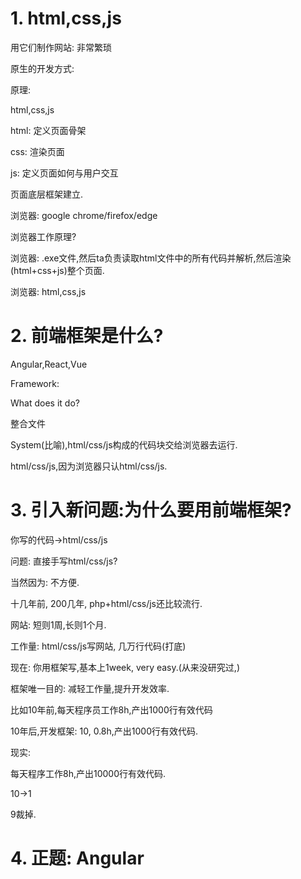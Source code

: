 # 1. html,css,js

用它们制作网站: 非常繁琐

原生的开发方式: 

原理:

html,css,js

html: 定义页面骨架

css: 渲染页面

js: 定义页面如何与用户交互

页面底层框架建立.

浏览器: google chrome/firefox/edge

浏览器工作原理? 

浏览器: .exe文件,然后ta负责读取html文件中的所有代码并解析,然后渲染(html+css+js)整个页面.

浏览器: html,css,js

# 2. 前端框架是什么?

Angular,React,Vue

Framework:

What does it do?

整合文件

System(比喻),html/css/js构成的代码块交给浏览器去运行.

html/css/js,因为浏览器只认html/css/js.

# 3. 引入新问题:为什么要用前端框架?

你写的代码&rarr;html/css/js

问题: 直接手写html/css/js?

当然因为: 不方便.

十几年前, 200几年, php+html/css/js还比较流行.

网站: 短则1周,长则1个月.

工作量: html/css/js写网站, 几万行代码(打底)

现在: 你用框架写,基本上1week, very easy.(从来没研究过,)

框架唯一目的: 减轻工作量,提升开发效率.

比如10年前,每天程序员工作8h,产出1000行有效代码

10年后,开发框架: 10, 0.8h,产出1000行有效代码.

现实:

每天程序工作8h,产出10000行有效代码.

10&rarr;1

9裁掉.



# 4. 正题: Angular


